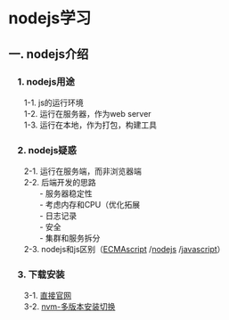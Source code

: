 # nodejs学习
## 一. nodejs介绍   
### &emsp;1. nodejs用途  
&emsp;&emsp;1-1. js的运行环境  
&emsp;&emsp;1-2. 运行在服务器，作为web server  
&emsp;&emsp;1-3. 运行在本地，作为打包，构建工具  
### &emsp;2. nodejs疑惑  
&emsp;&emsp;2-1. 运行在服务端，而非浏览器端  
&emsp;&emsp;2-2. 后端开发的思路  
&emsp;&emsp;&emsp;&emsp;- 服务器稳定性  
&emsp;&emsp;&emsp;&emsp;- 考虑内存和CPU（优化拓展  
&emsp;&emsp;&emsp;&emsp;- 日志记录  
&emsp;&emsp;&emsp;&emsp;- 安全  
&emsp;&emsp;&emsp;&emsp;- 集群和服务拆分  
&emsp;&emsp;2-3. nodejs和js区别（[ECMAscript](https://developer.mozilla.org/fr/docs/Web/JavaScript/Language_Resources)
/[nodejs](https://nodejs.org/en/)
/[javascript](https://developer.mozilla.org/fr/docs/Web/JavaScript)）  
### &emsp;3. 下载安装
&emsp;&emsp;3-1. [直接官网](https://nodejs.org/en/)  
&emsp;&emsp;3-2. [nvm-多版本安装切换](https://github.com/nvm-sh/nvm)  
